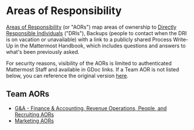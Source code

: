 # Areas of Responsibility

[Areas of Responsibility](../../company/about-mattermost/list-of-terms.md#aor) \(or "AORs"\) map areas of ownership to [Directly Responsible Individuals](../../company/about-mattermost/list-of-terms.md#dri) \("DRIs"\), Backups \(people to contact when the DRI is on vacation or unavailable\) with a link to a publicly shared Process Write-Up in the Mattermost Handbook, which includes questions and answers to what's been previously asked.
  
For security reasons, visibility of the AORs is limited to authenticated Mattermost Staff and available in GDoc links. If a Team AOR is not listed below, you can reference the original version [here](https://docs.google.com/spreadsheets/d/1Vsx8vTo56tGR6SUcrX_5lTMrEcujJE-MIsKg5o7xiUA/edit#gid=0).

## Team AORs
* [G&A - Finance & Accounting, Revenue Operations, People, and Recruiting AORs](https://docs.google.com/spreadsheets/d/1iSnhnQrshyZf2NSxoWOjJ0_e-sbqA6A-GrJ5G2h2wZo/edit#gid=0)
* [Marketing AORs](https://docs.google.com/spreadsheets/d/1qraUnYC-4W1W7nouaWzmLKl5zVzKYKqXwkMdBX2t97M/edit#gid=1558109683)
